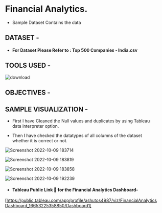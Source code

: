 # Financial Analytics.
* Sample Dataset Contains the data 



## DATASET -

* #### For Dataset Please Refer to : Top 500 Companies - India.csv


## TOOLS USED - 

   ![download](https://user-images.githubusercontent.com/111995863/194266789-c26badc9-68db-4735-a31c-7e98749ab3c6.jpg)
            

## OBJECTIVES - 




## SAMPLE VISUALIZATION - 


* First I have Cleaned the Null values and duplicates by using Tableau data interpreter option.

* Then I have checked the datatypes of all columns of the dataset whether it is correct or not.


![Screenshot 2022-10-09 183714](https://user-images.githubusercontent.com/111995863/194761967-77410efc-4ee2-4f2b-a322-8175274ef71c.png)

![Screenshot 2022-10-09 183819](https://user-images.githubusercontent.com/111995863/194762010-5922f040-ccc7-4dce-82b6-ff01d0928204.png)

![Screenshot 2022-10-09 183858](https://user-images.githubusercontent.com/111995863/194762034-5d84ab24-400d-43a6-aae6-ec65ea44ea7b.png)

![Screenshot 2022-10-09 192239](https://user-images.githubusercontent.com/111995863/194762085-5cbdb7d3-f6f6-4e29-88ce-9d141a0bfcfc.png)







 * #### Tableau Public Link 🔗 for the Financial Analytics Dashboard- 
 [https://public.tableau.com/app/profile/ashutos4987/viz/FinancialAnalyticsDashboard_16653225358850/Dashboard1]
